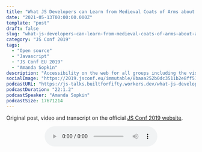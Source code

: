 ```yaml
---
title: "What JS Developers can Learn from Medieval Coats of Arms about Accessibility | JS Conf 2019"
date: "2021-05-13T00:00:00.000Z"
template: "post"
draft: false
slug: "what-js-developers-can-learn-from-medieval-coats-of-arms-about-accessibility"
category: "JS Conf 2019"
tags:
  - "Open source"
  - "Javascript"
  - "JS Conf EU 2019"
  - "Amanda Sopkin"
description: "Accessibility on the web for all groups including the visually and motor impaired is an important issue. But many of the usability lessons we explore on our products today are actually centuries old. Let’s explore how these concepts are manifested in coats of arms throughout history. Come learn about what we can learn from the designers of medieval crests."
socialImage: "https://2019.jsconf.eu/immutable/8baaa252b0dc3511b2e8ff51f00fb3fac7552719/images/cms/amanda-sopkin-a834cbe6-1000-square.jpg"
podcastURL: "https://js-talks.builtforfifty.workers.dev/what-js-developers-can-learn-from-medieval-coats-of-arms-about-accessibility.mp3"
podcastDuration: "22:1.2"
podcastSpeaker: "Amanda Sopkin"
podcastSize: 17671214
---
```


Original post, video and transcript on the official [JS Conf 2019 website](https://2019.jsconf.eu/amanda-sopkin/what-js-developers-can-learn-from-medieval-coats-of-arms-about-accessibility.html).

<!-- End of podcast preview -->

<div style="text-align: center">
	<audio controls="controls">
		<source type="audio/mp3" src="https://js-talks.builtforfifty.workers.dev/what-js-developers-can-learn-from-medieval-coats-of-arms-about-accessibility.mp3"></source>
		<p>Your browser does not support the audio element.</p>
	</audio>
</div>